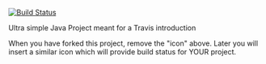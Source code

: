 [![Build Status](https://travis-ci.com/VeraUtil/travisGettingStarted.svg?branch=master)](https://travis-ci.com/VeraUtil/travisGettingStarted)

Ultra simple Java Project meant for a Travis introduction

When you have forked this project, remove the "icon" above. Later you will insert a similar icon which will provide build status for YOUR project.
